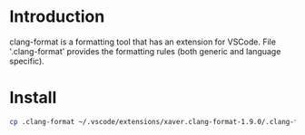 # Introduction
clang-format is a formatting tool that has an extension for VSCode. File '.clang-format' provides the formatting rules (both generic and language specific).

# Install
```bash
cp .clang-format ~/.vscode/extensions/xaver.clang-format-1.9.0/.clang-format
```
